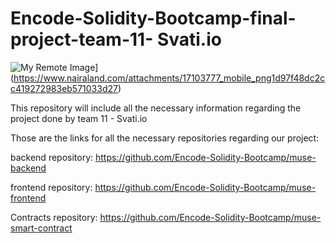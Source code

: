 # Encode-Solidity-Bootcamp-final-project-team-11- Svati.io







![My Remote Image](https://www.dropbox.com/s/.../my-remote-image.jpg?dl=0)](https://www.nairaland.com/attachments/17103777_mobile_png1d97f48dc2cc419272983eb571033d27)



This repository will include all the necessary information regarding the project done by team 11 - Svati.io 

Those are the links for all the necessary repositories regarding our project:

backend repository: https://github.com/Encode-Solidity-Bootcamp/muse-backend

frontend repository: https://github.com/Encode-Solidity-Bootcamp/muse-frontend

Contracts repository: https://github.com/Encode-Solidity-Bootcamp/muse-smart-contract





